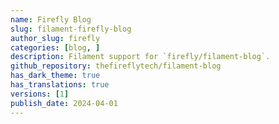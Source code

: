 ```yaml
---
name: Firefly Blog
slug: filament-firefly-blog
author_slug: firefly
categories: [blog, ]
description: Filament support for `firefly/filament-blog`.
github_repository: thefireflytech/filament-blog
has_dark_theme: true
has_translations: true
versions: [1]
publish_date: 2024-04-01
---
```

